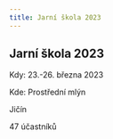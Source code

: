 ```yaml
---
title: Jarní škola 2023
---
```

## Jarní škola 2023

Kdy: 23.-26. března 2023

Kde: Prostřední mlýn

Jičín

47 účastníků